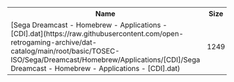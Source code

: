 <table>
<tr><th>Name</th><th>Size</th></tr>
<tr><td>[Sega Dreamcast - Homebrew - Applications - [CDI].dat](https://raw.githubusercontent.com/open-retrogaming-archive/dat-catalog/main/root/basic/TOSEC-ISO/Sega/Dreamcast/Homebrew/Applications/[CDI]/Sega Dreamcast - Homebrew - Applications - [CDI].dat)</td><td>1249</td></tr>
</table>
